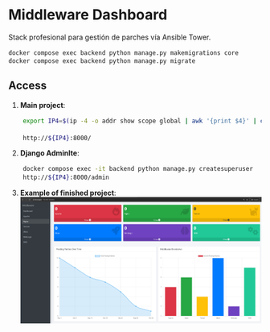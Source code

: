 # Middleware Dashboard

Stack profesional para gestión de parches vía Ansible Tower.

```
docker compose exec backend python manage.py makemigrations core
docker compose exec backend python manage.py migrate
```

## Access


1. **Main project**: 

```bash
    export IP4=$(ip -4 -o addr show scope global | awk '{print $4}' | cut -d/ -f1 | grep -v 172)`

    http://${IP4}:8000/
```

    
2. **Django Adminlte**: 

```bash
    docker compose exec -it backend python manage.py createsuperuser
    http://${IP4}:8000/admin
```

3. **Example of finished project**:
![alt text](django-dashboard-1.png)